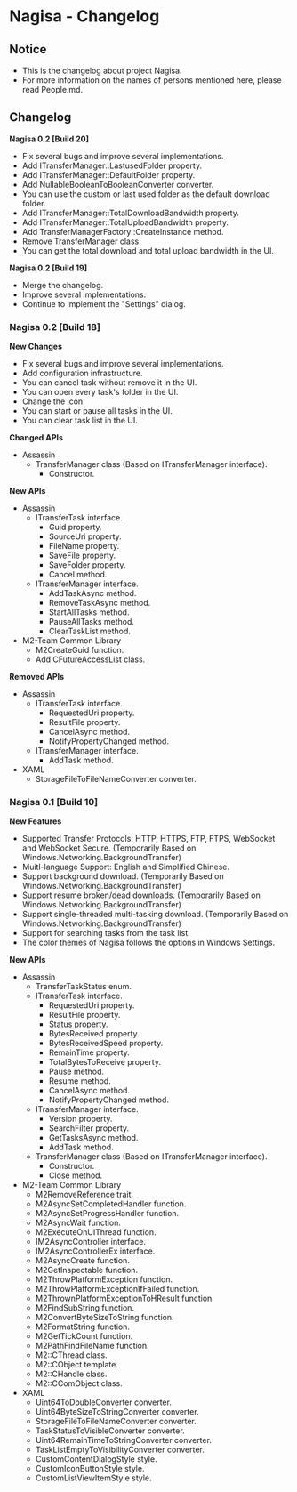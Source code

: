 ﻿# Nagisa - Changelog

## Notice
- This is the changelog about project Nagisa.
- For more information on the names of persons mentioned here, please read 
  People.md.

## Changelog

**Nagisa 0.2 [Build 20]**
- Fix several bugs and improve several implementations.
- Add ITransferManager::LastusedFolder property.
- Add ITransferManager::DefaultFolder property.
- Add NullableBooleanToBooleanConverter converter.
- You can use the custom or last used folder as the default download folder.
- Add ITransferManager::TotalDownloadBandwidth property.
- Add ITransferManager::TotalUploadBandwidth property.
- Add TransferManagerFactory::CreateInstance method.
- Remove TransferManager class.
- You can get the total download and total upload bandwidth in the UI.

**Nagisa 0.2 [Build 19]**
- Merge the changelog.
- Improve several implementations.
- Continue to implement the "Settings" dialog.

### Nagisa 0.2 [Build 18]
**New Changes**
- Fix several bugs and improve several implementations.
- Add configuration infrastructure.
- You can cancel task without remove it in the UI.
- You can open every task's folder in the UI.
- Change the icon.
- You can start or pause all tasks in the UI.
- You can clear task list in the UI.

**Changed APIs**
- Assassin
  - TransferManager class (Based on ITransferManager interface).
    - Constructor.

**New APIs**
- Assassin
  - ITransferTask interface.
    - Guid property.
    - SourceUri property.
    - FileName property.
    - SaveFile property.
    - SaveFolder property.
    - Cancel method.
  - ITransferManager interface.
    - AddTaskAsync method.
    - RemoveTaskAsync method.
	- StartAllTasks method.
	- PauseAllTasks method.
	- ClearTaskList method.
- M2-Team Common Library
  - M2CreateGuid function.
  - Add CFutureAccessList class.

**Removed APIs**
- Assassin
  - ITransferTask interface.
    - RequestedUri property.
    - ResultFile property.
    - CancelAsync method.
    - NotifyPropertyChanged method.
  - ITransferManager interface.
    - AddTask method.
- XAML
  - StorageFileToFileNameConverter converter.

### Nagisa 0.1 [Build 10]
**New Features**
- Supported Transfer Protocols: HTTP, HTTPS, FTP, FTPS, WebSocket and WebSocket
  Secure. (Temporarily Based on Windows.Networking.BackgroundTransfer)
- Muitl-language Support: English and Simplified Chinese.
- Support background download. 
  (Temporarily Based on Windows.Networking.BackgroundTransfer)
- Support resume broken/dead downloads.
  (Temporarily Based on Windows.Networking.BackgroundTransfer)
- Support single-threaded multi-tasking download.
  (Temporarily Based on Windows.Networking.BackgroundTransfer)
- Support for searching tasks from the task list.
- The color themes of Nagisa follows the options in Windows Settings.

**New APIs**
- Assassin
  - TransferTaskStatus enum.
  - ITransferTask interface.
    - RequestedUri property.
	- ResultFile property.
	- Status property.
	- BytesReceived property.
	- BytesReceivedSpeed property.
	- RemainTime property.
	- TotalBytesToReceive property.
	- Pause method.
	- Resume method.
	- CancelAsync method.
	- NotifyPropertyChanged method.
  - ITransferManager interface.
    - Version property.
	- SearchFilter property.
	- GetTasksAsync method.
	- AddTask method.
  - TransferManager class (Based on ITransferManager interface).
    - Constructor.
	- Close method.
- M2-Team Common Library
  - M2RemoveReference trait.
  - M2AsyncSetCompletedHandler function.
  - M2AsyncSetProgressHandler function.
  - M2AsyncWait function.
  - M2ExecuteOnUIThread function.
  - IM2AsyncController interface.
  - IM2AsyncControllerEx interface.
  - M2AsyncCreate function.
  - M2GetInspectable function.
  - M2ThrowPlatformException function.
  - M2ThrowPlatformExceptionIfFailed function.
  - M2ThrownPlatformExceptionToHResult function.
  - M2FindSubString function.
  - M2ConvertByteSizeToString function.
  - M2FormatString function.
  - M2GetTickCount function.
  - M2PathFindFileName function.
  - M2::CThread class.
  - M2::CObject template.
  - M2::CHandle class.
  - M2::CComObject class.
- XAML
  - Uint64ToDoubleConverter converter.
  - Uint64ByteSizeToStringConverter converter.
  - StorageFileToFileNameConverter converter.
  - TaskStatusToVisibleConverter converter.
  - Uint64RemainTimeToStringConverter converter.
  - TaskListEmptyToVisibilityConverter converter.
  - CustomContentDialogStyle style.
  - CustomIconButtonStyle style.
  - CustomListViewItemStyle style.
